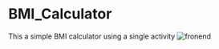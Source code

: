 # BMI_Calculator
This a simple BMI calculator using a single activity
![fronend](https://user-images.githubusercontent.com/86476101/186489545-ef86ce9c-ced4-43d9-b0a8-90898431e396.PNG)
